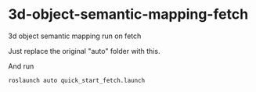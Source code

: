 # 3d-object-semantic-mapping-fetch
3d object semantic mapping run on fetch

Just replace the original "auto" folder with this.

And run 

`roslaunch auto quick_start_fetch.launch`
